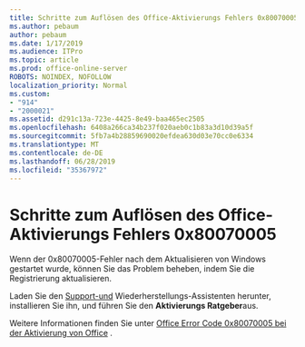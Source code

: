 ```yaml
---
title: Schritte zum Auflösen des Office-Aktivierungs Fehlers 0x80070005
ms.author: pebaum
author: pebaum
ms.date: 1/17/2019
ms.audience: ITPro
ms.topic: article
ms.prod: office-online-server
ROBOTS: NOINDEX, NOFOLLOW
localization_priority: Normal
ms.custom:
- "914"
- "2000021"
ms.assetid: d291c13a-723e-4425-8e49-baa465ec2505
ms.openlocfilehash: 6408a266ca34b237f020aeb0c1b83a3d10d39a5f
ms.sourcegitcommit: 5fb7a4b28859690020efdea630d03e70cc0e6334
ms.translationtype: MT
ms.contentlocale: de-DE
ms.lasthandoff: 06/28/2019
ms.locfileid: "35367972"
---
```

# <a name="steps-to-resolve-office-activation-error-0x80070005"></a>Schritte zum Auflösen des Office-Aktivierungs Fehlers 0x80070005

Wenn der 0x80070005-Fehler nach dem Aktualisieren von Windows gestartet wurde, können Sie das Problem beheben, indem Sie die Registrierung aktualisieren.
  
Laden Sie den [Support-und](https://aka.ms/SARA-OfficeActivation-Alchemy) Wiederherstellungs-Assistenten herunter, installieren Sie ihn, und führen Sie den **Aktivierungs Ratgeber**aus.
  
Weitere Informationen finden Sie unter [Office Error Code 0x80070005 bei der Aktivierung von Office](https://support.office.com/article/7aa7600f-df57-4aef-81d2-25509c66f865) .
  
